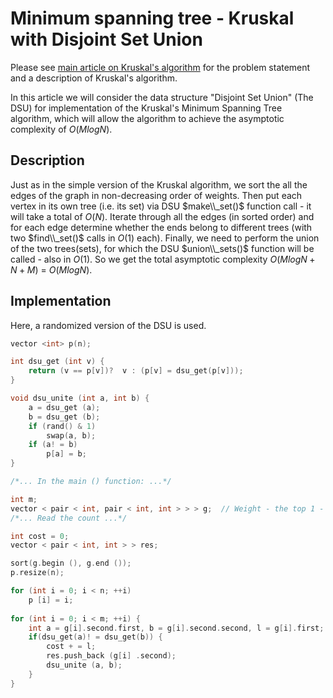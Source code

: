 <!--?title Minimum spanning tree - Kruskal with Disjoint Set Union -->

# Minimum spanning tree - Kruskal with Disjoint Set Union

Please see [main article on Kruskal's algorithm](./graph/mst_kruskal.html) for the problem statement and a description of Kruskal's algorithm.

In this article we will consider the data structure "Disjoint Set Union" (The DSU) for implementation of the Kruskal's Minimum Spanning Tree algorithm, which will allow the algorithm to achieve the asymptotic complexity of $O(M log N)$.

## Description

Just as in the simple version of the Kruskal algorithm, we sort the all the edges of the graph in non-decreasing order of weights. Then put each vertex in its own tree (i.e. its set) via DSU $make\\_set()$ function call - it will take a total of $O(N)$. Iterate through all the edges (in sorted order) and for each edge determine whether the ends belong to different trees (with two $find\\_set()$ calls in $O(1)$ each). Finally, we need to perform the union of the two trees(sets), for which the DSU $union\\_sets()$ function will be called - also in $O(1)$. So we get the total asymptotic complexity $O(M log N + N + M)$ = $O(M log N)$.

## Implementation

Here, a randomized version of the DSU is used.

```cpp
vector <int> p(n);

int dsu_get (int v) {
    return (v == p[v])?  v : (p[v] = dsu_get(p[v]));
}

void dsu_unite (int a, int b) {
    a = dsu_get (a);
    b = dsu_get (b);
    if (rand() & 1)
        swap(a, b);
    if (a! = b)
        p[a] = b;
}

/*... In the main () function: ...*/

int m;
vector < pair < int, pair < int, int > > > g;  // Weight - the top 1 - top 2
/*... Read the count ...*/

int cost = 0;
vector < pair < int, int > > res;

sort(g.begin (), g.end ());
p.resize(n);

for (int i = 0; i < n; ++i)
    p [i] = i;
    
for (int i = 0; i < m; ++i) {
    int a = g[i].second.first, b = g[i].second.second, l = g[i].first;
    if(dsu_get(a)! = dsu_get(b)) {
        cost + = l;
        res.push_back (g[i] .second);
        dsu_unite (a, b);
    }
}
```